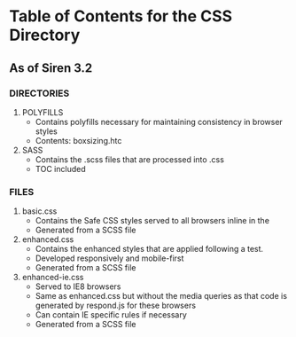# Table of Contents for the CSS Directory #
## As of Siren 3.2 ##

### DIRECTORIES ###
1. POLYFILLS
	- Contains polyfills necessary for maintaining consistency in browser styles
	- Contents: boxsizing.htc
2. SASS
	- Contains the .scss files that are processed into .css
	- TOC included

### FILES ###
1. basic.css
	- Contains the Safe CSS styles served to all browsers inline in the <head>
	- Generated from a SCSS file
2. enhanced.css
	- Contains the enhanced styles that are applied following a test.
	- Developed responsively and mobile-first
	- Generated from a SCSS file
3. enhanced-ie.css
	- Served to IE8 browsers
	- Same as enhanced.css but without the media queries as that code is generated by respond.js for these browsers
	- Can contain IE specific rules if necessary
	- Generated from a SCSS file